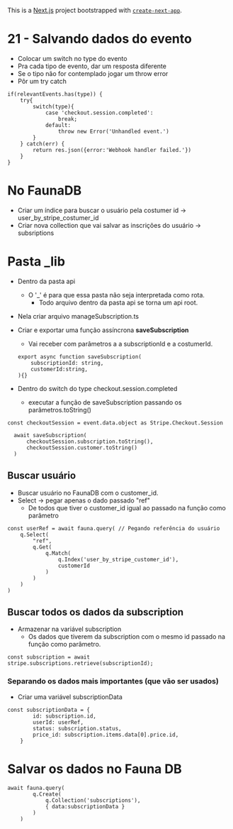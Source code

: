 This is a [Next.js](https://nextjs.org/) project bootstrapped with [`create-next-app`](https://github.com/vercel/next.js/tree/canary/packages/create-next-app).

# 21 - Salvando dados do evento

- Colocar um switch no type do evento
- Pra cada tipo de evento, dar um resposta diferente
- Se o tipo não for contemplado jogar um throw error
- Pôr um try catch

```tsx
if(relevantEvents.has(type)) {
    try{
        switch(type){
            case 'checkout.session.completed':
                break;
            default:
                throw new Error('Unhandled event.')
        }
    } catch(err) {
        return res.json({error:'Webhook handler failed.'})
    }
}
```

# No FaunaDB

- Criar um índice para buscar o usuário pela costumer id → user_by_stripe_costumer_id
- Criar nova collection que vai salvar as inscrições do usuário → subsriptions

# Pasta _lib

- Dentro da pasta api
    - O '_' é para que essa pasta não seja interpretada como rota.
        - Todo arquivo dentro da pasta api se torna um api root.
- Nela criar arquivo manageSubscription.ts
- Criar e exportar uma função assíncrona **saveSubscription**
    - Vai receber com parâmetros a a subscriptionId e a costumerId.

    ```tsx
    export async function saveSubscription(
        subscriptionId: string,
        customerId:string,
    ){}
    ```

- Dentro do switch do type checkout.session.completed
    - executar a função de saveSubscription passando os parâmetros.toString()

```tsx
const checkoutSession = event.data.object as Stripe.Checkout.Session

  await saveSubscription(
      checkoutSession.subscription.toString(),
      checkoutSession.customer.toString()
  )
```

## Buscar usuário

- Buscar usuário no FaunaDB com o customer_id.
- Select → pegar apenas o dado passado "ref"
    - De todos que tiver o customer_id igual ao passado na função como parâmetro

```tsx
const userRef = await fauna.query( // Pegando referência do usuário
    q.Select(
        "ref",
        q.Get(
            q.Match(
                q.Index('user_by_stripe_customer_id'),
                customerId
            )
        )
    )
)
```

## Buscar todos os dados da subscription

- Armazenar na variável subscription
    - Os dados que tiverem da subscription com o mesmo id passado na função como parâmetro.

```tsx
const subscription = await stripe.subscriptions.retrieve(subscriptionId);
```

### Separando os dados mais importantes (que vão ser usados)

- Criar uma variável subscriptionData

```tsx
const subscriptionData = {
        id: subscription.id,
        userId: userRef,
        status: subscription.status,
        price_id: subscription.items.data[0].price.id,
    }
```

# Salvar os dados no Fauna DB

```tsx
await fauna.query(
        q.Create(
            q.Collection('subscriptions'),
            { data:subscriptionData }
        )
    )
```